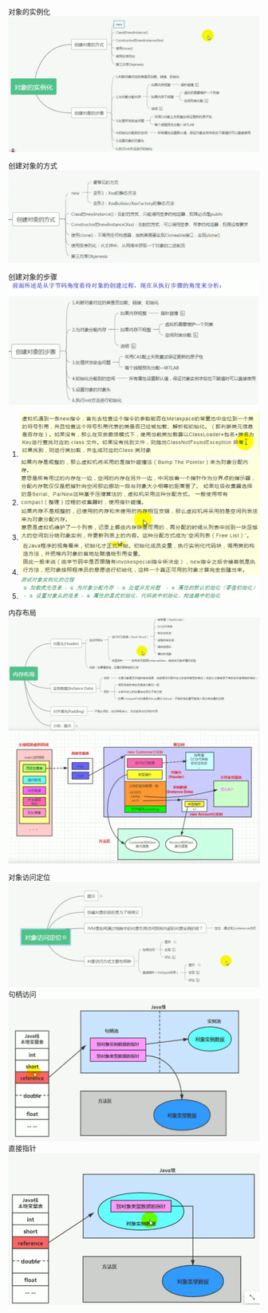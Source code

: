 对象的实例化  
![img.png](../../../../../resources/对象的实例化.png)  

创建对象的方式  
![img.png](../../../../../resources/创建对象的方式.png)  

创建对象的步骤  
![img.png](../../../../../resources/创建对象的步骤.png)  
1. ![img.png](../../../../../resources/判断类是否加载.png)  
2. ![img.png](../../../../../resources/指针碰撞.png)  
3. ![img.png](../../../../../resources/空闲列表分配.png)  
4. ![img.png](../../../../../resources/执行init方法进行初始化.png)
5. ![img.png](../../../../../resources/实例化步骤总结.png)

内存布局  
![img.png](../../../../../resources/内存布局.png)  
![img.png](../../../../../resources/内存布局2.png)  

对象访问定位  
![img.png](../../../../../resources/对象访问定位.png)  
句柄访问  
![img.png](../../../../../resources/句柄访问.png)  
直接指针  
![img.png](../../../../../resources/直接指针.png)